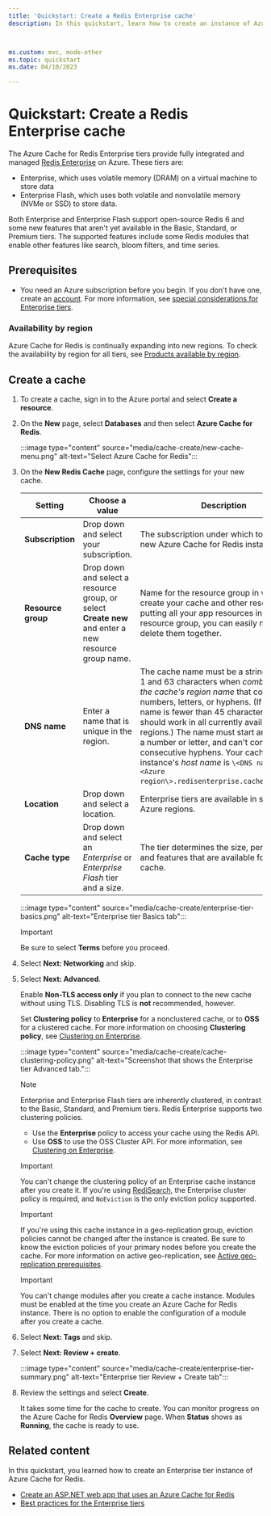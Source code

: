 ```yaml
---
title: 'Quickstart: Create a Redis Enterprise cache'
description: In this quickstart, learn how to create an instance of Azure Cache for Redis in use the Enterprise tier.



ms.custom: mvc, mode-other
ms.topic: quickstart
ms.date: 04/10/2023

---
```

# Quickstart: Create a Redis Enterprise cache

The Azure Cache for Redis Enterprise tiers provide fully integrated and managed [Redis Enterprise](https://redislabs.com/redis-enterprise/) on Azure. These tiers are:

- Enterprise, which uses volatile memory (DRAM) on a virtual machine to store data
- Enterprise Flash, which uses both volatile and nonvolatile memory (NVMe or SSD) to store data.

Both Enterprise and Enterprise Flash support open-source Redis 6 and some new features that aren't yet available in the Basic, Standard, or Premium tiers. The supported features include some Redis modules that enable other features like search, bloom filters, and time series.  

## Prerequisites

- You need an Azure subscription before you begin. If you don't have one, create an [account](https://azure.microsoft.com/). For more information, see [special considerations for Enterprise tiers](cache-overview.md#special-considerations-for-enterprise-tiers).

### Availability by region

Azure Cache for Redis is continually expanding into new regions. To check the availability by region for all tiers, see [Products available by region](https://azure.microsoft.com/global-infrastructure/services/?products=redis-cache&regions=all).

## Create a cache

1. To create a cache, sign in to the Azure portal and select **Create a resource**.

1. On the **New** page, select **Databases** and then select **Azure Cache for Redis**.

   :::image type="content" source="media/cache-create/new-cache-menu.png" alt-text="Select Azure Cache for Redis":::

1. On the **New Redis Cache** page, configure the settings for your new cache.

   | Setting      |  Choose a value  | Description |
   | ------------ |  ------- | -------------------------------------------------- |
   | **Subscription** | Drop down and select your subscription. | The subscription under which to create this new Azure Cache for Redis instance. |
   | **Resource group** | Drop down and select a resource group, or select **Create new** and enter a new resource group name. | Name for the resource group in which to create your cache and other resources. By putting all your app resources in one resource group, you can easily manage or delete them together. |
   | **DNS name** | Enter a name that is unique in the region. | The cache name must be a string between 1 and 63 characters when _combined with the cache's region name_ that contain only numbers, letters, or hyphens. (If the cache name is fewer than 45 characters long it should work in all currently available regions.) The name must start and end with a number or letter, and can't contain consecutive hyphens. Your cache instance's _host name_ is `\<DNS name\>.\<Azure region\>.redisenterprise.cache.azure.net`. |
   | **Location** | Drop down and select a location. | Enterprise tiers are available in selected Azure regions. |
   | **Cache type** | Drop down and select an _Enterprise_ or _Enterprise Flash_ tier and a size. |  The tier determines the size, performance, and features that are available for the cache. |

   :::image type="content" source="media/cache-create/enterprise-tier-basics.png" alt-text="Enterprise tier Basics tab":::

   > [!IMPORTANT]
   > Be sure to select **Terms** before you proceed.
   >

1. Select **Next: Networking** and skip.

1. Select **Next: Advanced**.

   Enable **Non-TLS access only** if you plan to connect to the new cache without using TLS. Disabling TLS is **not** recommended, however. 

   Set **Clustering policy** to **Enterprise** for a nonclustered cache, or to **OSS** for a clustered cache. For more information on choosing **Clustering policy**, see [Clustering on Enterprise](cache-best-practices-enterprise-tiers.md#clustering-on-enterprise).

  

   :::image type="content" source="media/cache-create/cache-clustering-policy.png" alt-text="Screenshot that shows the Enterprise tier Advanced tab.":::

   > [!NOTE]
   > Enterprise and Enterprise Flash tiers are inherently clustered, in contrast to the Basic, Standard, and Premium tiers. Redis Enterprise supports two clustering policies.
   >- Use the **Enterprise** policy to access your cache using the Redis API.
   >- Use **OSS** to use the OSS Cluster API.
   > For more information, see [Clustering on Enterprise](cache-best-practices-enterprise-tiers.md#clustering-on-enterprise).
   >

   > [!IMPORTANT]
   > You can't change the clustering policy of an Enterprise cache instance after you create it. If you're using [RediSearch](cache-redis-modules.md#redisearch), the Enterprise cluster policy is required, and `NoEviction` is the only eviction policy supported. 
   >

   > [!IMPORTANT]
   >  If you're using this cache instance in a geo-replication group, eviction policies cannot be changed after the instance is created. Be sure to know the eviction policies of your primary nodes before you create the cache. For more information on active geo-replication, see [Active geo-replication prerequisites](cache-how-to-active-geo-replication.md#active-geo-replication-prerequisites).
   >
   
   > [!IMPORTANT]
   > You can't change modules after you create a cache instance. Modules must be enabled at the time you create an Azure Cache for Redis instance. There is no option to enable the configuration of a module after you create a cache.
   >

1. Select **Next: Tags** and skip.

1. Select **Next: Review + create**.

   :::image type="content" source="media/cache-create/enterprise-tier-summary.png" alt-text="Enterprise tier Review + Create tab":::

1. Review the settings and select **Create**.

   It takes some time for the cache to create. You can monitor progress on the Azure Cache for Redis **Overview** page. When **Status** shows as **Running**, the cache is ready to use.
   

## Related content

In this quickstart, you learned how to create an Enterprise tier instance of Azure Cache for Redis.

- [Create an ASP.NET web app that uses an Azure Cache for Redis](cache-web-app-aspnet-core-howto.md)
- [Best practices for the Enterprise tiers](cache-best-practices-enterprise-tiers.md)
